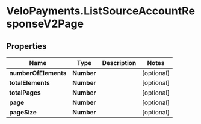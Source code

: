 # VeloPayments.ListSourceAccountResponseV2Page

## Properties

Name | Type | Description | Notes
------------ | ------------- | ------------- | -------------
**numberOfElements** | **Number** |  | [optional] 
**totalElements** | **Number** |  | [optional] 
**totalPages** | **Number** |  | [optional] 
**page** | **Number** |  | [optional] 
**pageSize** | **Number** |  | [optional] 


